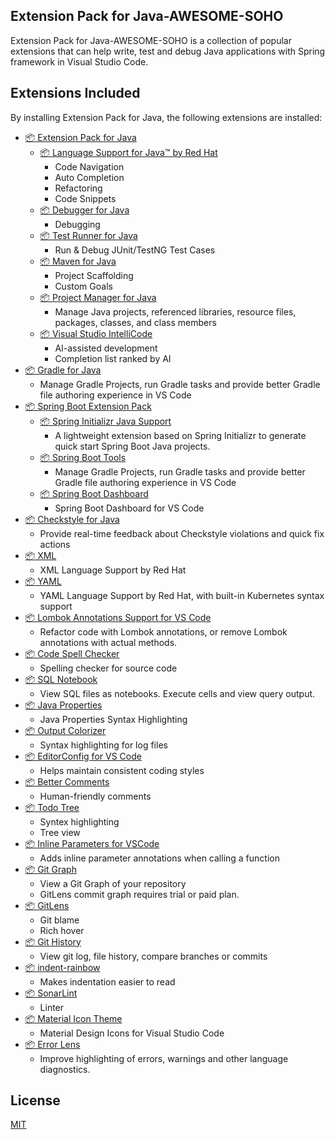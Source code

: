 ## Extension Pack for Java-AWESOME-SOHO

Extension Pack for Java-AWESOME-SOHO is a collection of popular extensions that can help write, test and debug Java applications with Spring framework in Visual Studio Code.

## Extensions Included

By installing Extension Pack for Java, the following extensions are installed:

* [📦 Extension Pack for Java](https://marketplace.visualstudio.com/items?itemName=vscjava.vscode-java-pack)
  * [📦 Language Support for Java™ by Red Hat](https://marketplace.visualstudio.com/items?itemName=redhat.java)
    * Code Navigation
    * Auto Completion
    * Refactoring
    * Code Snippets
  * [📦 Debugger for Java](https://marketplace.visualstudio.com/items?itemName=vscjava.vscode-java-debug)
    * Debugging
  * [📦 Test Runner for Java](https://marketplace.visualstudio.com/items?itemName=vscjava.vscode-java-test)
    * Run & Debug JUnit/TestNG Test Cases
  * [📦 Maven for Java](https://marketplace.visualstudio.com/items?itemName=vscjava.vscode-maven)
    * Project Scaffolding
    * Custom Goals
  * [📦 Project Manager for Java](https://marketplace.visualstudio.com/items?itemName=vscjava.vscode-java-dependency)
    * Manage Java projects, referenced libraries, resource files, packages, classes, and class members
  * [📦 Visual Studio IntelliCode](https://marketplace.visualstudio.com/items?itemName=VisualStudioExptTeam.vscodeintellicode)
    * AI-assisted development
    * Completion list ranked by AI
* [📦 Gradle for Java](https://marketplace.visualstudio.com/items?itemName=VisualStudioExptTeam.vscjava.vscode-gradle)
  * Manage Gradle Projects, run Gradle tasks and provide better Gradle file authoring experience in VS Code
* [📦 Spring Boot Extension Pack](https://marketplace.visualstudio.com/items?itemName=vmware.vscode-boot-dev-pack)
  * [📦 Spring Initializr Java Support](https://marketplace.visualstudio.com/items?itemName=vmware.vscjava.vscode-spring-initializr)
    * A lightweight extension based on Spring Initializr to generate quick start Spring Boot Java projects.
  * [📦 Spring Boot Tools](https://marketplace.visualstudio.com/items?itemName=vmware.vscode-spring-boot)
    * Manage Gradle Projects, run Gradle tasks and provide better Gradle file authoring experience in VS Code
  * [📦 Spring Boot Dashboard](https://marketplace.visualstudio.com/items?itemName=vmware.vscjava.vscode-spring-boot-dashboard)
    * Spring Boot Dashboard for VS Code
* [📦 Checkstyle for Java](https://marketplace.visualstudio.com/items?itemName=shengchen.vscode-checkstyle)
  * Provide real-time feedback about Checkstyle violations and quick fix actions
* [📦 XML](https://marketplace.visualstudio.com/items?itemName=redhat.vscode-xml)
  * XML Language Support by Red Hat
* [📦 YAML](https://marketplace.visualstudio.com/items?itemName=redhat.vscode-yaml)
  * YAML Language Support by Red Hat, with built-in Kubernetes syntax support
* [📦 Lombok Annotations Support for VS Code](https://marketplace.visualstudio.com/items?itemName=vscjava.vscode-lombok)
  * Refactor code with Lombok annotations, or remove Lombok annotations with actual methods.
* [📦 Code Spell Checker](https://marketplace.visualstudio.com/items?itemName=streetsidesoftware.code-spell-checker)
  * Spelling checker for source code
* [📦 SQL Notebook](https://marketplace.visualstudio.com/items?itemName=cmoog.sqlnotebook)
  * View SQL files as notebooks. Execute cells and view query output.
* [📦 Java Properties](https://marketplace.visualstudio.com/items?itemName=ithildir.java-properties)
  * Java Properties Syntax Highlighting
* [📦 Output Colorizer](https://marketplace.visualstudio.com/items?itemName=IBM.output-colorizer)
  * Syntax highlighting for log files
* [📦 EditorConfig for VS Code](https://marketplace.visualstudio.com/items?itemName=EditorConfig.EditorConfig)
  * Helps maintain consistent coding styles
* [📦 Better Comments](https://marketplace.visualstudio.com/items?itemName=aaron-bond.better-comments)
  * Human-friendly comments
* [📦 Todo Tree](https://marketplace.visualstudio.com/items?itemName=Gruntfuggly.todo-tree)
  * Syntex highlighting
  * Tree view
* [📦 Inline Parameters for VSCode](https://marketplace.visualstudio.com/items?itemName=liamhammett.inline-parameters)
  * Adds inline parameter annotations when calling a function
* [📦 Git Graph](https://marketplace.visualstudio.com/items?itemName=mhutchie.git-graph)
  * View a Git Graph of your repository
  * GitLens commit graph requires trial or paid plan.
* [📦 GitLens](https://marketplace.visualstudio.com/items?itemName=eamodio.gitlens)
  * Git blame
  * Rich hover
* [📦 Git History](https://marketplace.visualstudio.com/items?itemName=donjayamanne.githistory)
  * View git log, file history, compare branches or commits
* [📦 indent-rainbow](https://marketplace.visualstudio.com/items?itemName=oderwat.indent-rainbow)
  * Makes indentation easier to read
* [📦 SonarLint](https://marketplace.visualstudio.com/items?itemName=SonarSource.sonarlint-vscode)
  * Linter
* [📦 Material Icon Theme](https://marketplace.visualstudio.com/items?itemName=PKief.material-icon-theme)
  * Material Design Icons for Visual Studio Code
* [📦 Error Lens](https://marketplace.visualstudio.com/items?itemName=usernamehw.errorlens)
  * Improve highlighting of errors, warnings and other language diagnostics.

## License

[MIT](https://github.com/comnori/vscode-java-pack/blob/main/LICENSE)
